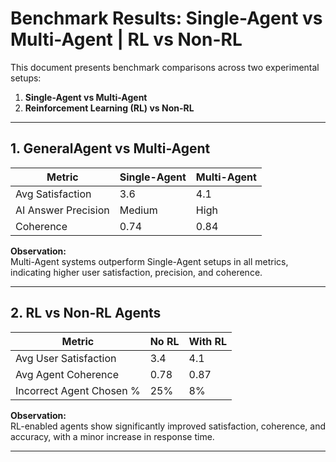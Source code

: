 # Benchmark Results: Single-Agent vs Multi-Agent | RL vs Non-RL

This document presents benchmark comparisons across two experimental setups:

1. **Single-Agent vs Multi-Agent**
2. **Reinforcement Learning (RL) vs Non-RL**

---

## 1. GeneralAgent vs Multi-Agent

| Metric              | Single-Agent | Multi-Agent |
| ------------------- | ------------ | ----------- |
| Avg Satisfaction    | 3.6          | 4.1         |
| AI Answer Precision | Medium       | High        |
| Coherence           | 0.74         | 0.84        |

**Observation:**  
Multi-Agent systems outperform Single-Agent setups in all metrics, indicating higher user satisfaction, precision, and coherence.

---

## 2. RL vs Non-RL Agents

| Metric                   | No RL | With RL |
| ------------------------ | ----- | ------- |
| Avg User Satisfaction    | 3.4   | 4.1     |
| Avg Agent Coherence      | 0.78  | 0.87    |
| Incorrect Agent Chosen % | 25%   | 8%      |

**Observation:**  
RL-enabled agents show significantly improved satisfaction, coherence, and accuracy, with a minor increase in response time.

---
